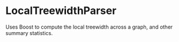 # LocalTreewidthParser
Uses Boost to compute the local treewidth across a graph, and other summary statistics.
